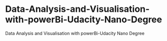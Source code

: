 # Data-Analysis-and-Visualisation-with-powerBi-Udacity-Nano-Degree
Data Analysis and Visualisation with powerBi-Udacity Nano Degree

